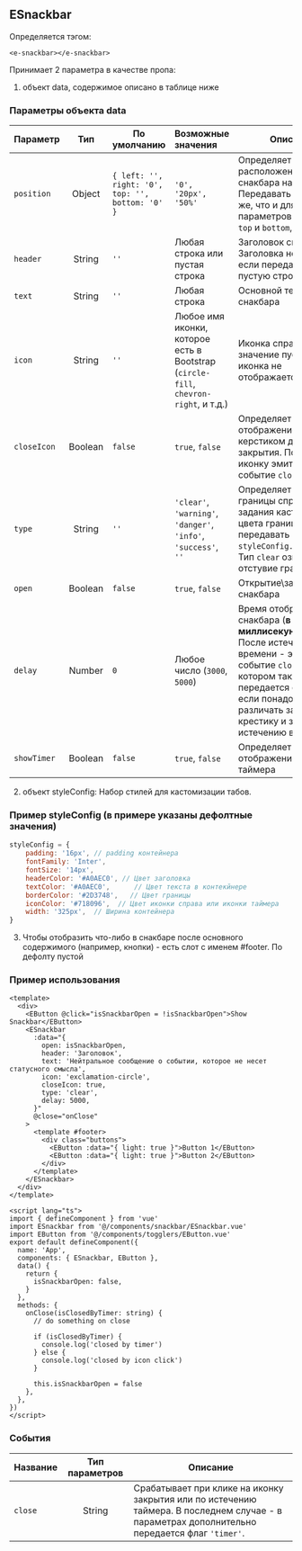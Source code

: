 ## ESnackbar

Определяется тэгом:

```vue
<e-snackbar></e-snackbar>
```

Принимает 2 параметра в качестве пропа:

1. объект data, содержимое описано в таблице ниже

### Параметры объекта data

| Параметр    |   Тип   | По умолчанию                                     | Возможные значения                                                                  | Описание                                                                                                                                                                                                                     |
|-------------|:-------:|--------------------------------------------------|:------------------------------------------------------------------------------------|------------------------------------------------------------------------------------------------------------------------------------------------------------------------------------------------------------------------------|
| `position`  | Object  | `{ left: '', right: '0', top: '', bottom: '0' }` | `'0', '20px', '50%'`                                                                | Определяет расположение снакбара на экране. Передавать можно то же, что и для CSS параметров `left`, `right`, `top` и `bottom`, но строкой                                                                                   |
| `header`    | String  | `''`                                             | Любая строка или пустая строка                                                      | Заголовок снакбара. Заголовка не будет если передавать пустую строку                                                                                                                                                         |
| `text`      | String  | `''`                                             | Любая строка                                                                        | Основной текст внутри снакбара                                                                                                                                                                                               |
| `icon`      | String  | `''`                                             | Любое имя иконки, которое есть в Bootstrap (`circle-fill`, `chevron-right`, и т.д.) | Иконка справа. Если значение пустое, то иконка не отображается                                                                                                                                                               |
| `closeIcon` | Boolean | `false`                                          | `true`, `false`                                                                     | Определяет отображение икноки с керстиком для закрытия. По клику на иконку эмитится событие `close`                                                                                                                          |
| `type`      | String  | `''`                                             | `'clear'`, `'warning'`, `'danger'`, `'info'`, `'success'`, `''`                     | Определяет цвет границы справа. Для задания кастомного цвета границы - нужно передавать цвет в `styleConfig.borderColor`. Тип `clear` означает отстувие границы                                                              |
| `open`      | Boolean | `false`                                          | `true`, `false`                                                                     | Открытие\закрытие снакбара                                                                                                                                                                                                   |
| `delay`     | Number  | `0`                                              | Любое число (`3000`, `5000`)                                                        | Время отображения снакбара (**в миллисекундах**). После истечения времени - эмитит событие `close`, в котором также передается флаг `timer`, если понадобится различать закрытие по крестику и закрытие по истечению времени |
| `showTimer` | Boolean | `false`                                          | `true`, `false`                                                                     | Определяет отображение иконки таймера                                                                                                                                                                                        |

2. объект styleConfig: Набор стилей для кастомизации табов.

### Пример styleConfig (в примере указаны дефолтные значения)

```javascript
styleConfig = {
    padding: '16px', // padding контейнера
    fontFamily: 'Inter', 
    fontSize: '14px',
    headerColor: '#A0AEC0', // Цвет заголовка
    textColor: '#A0AEC0',      // Цвет текста в контекйнере
    borderColor: '#2D3748',   // Цвет границы
    iconColor: '#718096',  // Цвет иконки справа или иконки таймера
    width: '325px',  // Ширина контейнера
}
```
3. Чтобы отобразить что-либо в снакбаре после основного содержимого (например, кнопки) - есть слот с именем #footer. По дефолту пустой

### Пример использования

```vue
<template>
  <div>
    <EButton @click="isSnackbarOpen = !isSnackbarOpen">Show Snackbar</EButton>
    <ESnackbar
      :data="{
        open: isSnackbarOpen,
        header: 'Заголовок',
        text: 'Нейтральное сообщение о событии, которое не несет статусного смысла',
        icon: 'exclamation-circle',
        closeIcon: true,
        type: 'clear',
        delay: 5000,
      }"
      @close="onClose"
    >
      <template #footer>
        <div class="buttons">
          <EButton :data="{ light: true }">Button 1</EButton>
          <EButton :data="{ light: true }">Button 2</EButton>
        </div>
      </template>
    </ESnackbar>
  </div>
</template>

<script lang="ts">
import { defineComponent } from 'vue'
import ESnackbar from '@/components/snackbar/ESnackbar.vue'
import EButton from '@/components/togglers/EButton.vue'
export default defineComponent({
  name: 'App',
  components: { ESnackbar, EButton },
  data() {
    return {
      isSnackbarOpen: false,
    }
  },
  methods: {
    onClose(isClosedByTimer: string) {
      // do something on close
      
      if (isClosedByTimer) {
        console.log('closed by timer')
      } else {
        console.log('closed by icon click')
      }
       
      this.isSnackbarOpen = false
    },
  },
})
</script>
```

### События

| Название | Тип параметров | Описание                                                                                                                                      |
|----------|:--------------:|-----------------------------------------------------------------------------------------------------------------------------------------------|
| `close`  |     String     | Срабатывает при клике на иконку закрытия или по истечению таймера. В последнем случае - в параметрах дополнительно передается флаг `'timer'`. |

